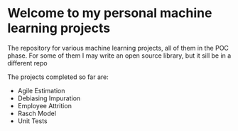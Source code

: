# Welcome to my personal machine learning projects
The repository for various machine learning projects, all of them in the POC phase. For some of them I may write an open source library, but it sill be in a different repo

The projects completed so far are:
* Agile Estimation
* Debiasing Impuration
* Employee Attrition
* Rasch Model
* Unit Tests
